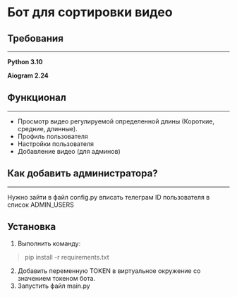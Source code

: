 # Бот для сортировки видео

## Требования

---

__Python 3.10__

__Aiogram 2.24__

## Функционал

---

- Просмотр видео регулируемой определенной длины (Короткие, средние, длинные).
- Профиль пользователя
- Настройки пользователя
- Добавление видео (для админов)

## Как добавить администратора?

---
Нужно зайти в файл config.py вписать телеграм ID пользователя в список ADMIN_USERS

## Установка

1. Выполнить команду:
>pip install -r requirements.txt
2. Добавить переменную TOKEN в виртуальное окружение со значением токеном бота.
3. Запустить файл main.py